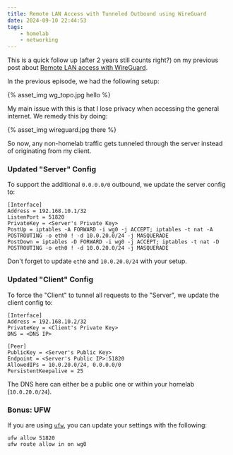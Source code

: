```yaml
---
title: Remote LAN Access with Tunneled Outbound using WireGuard
date: 2024-09-10 22:44:53
tags:
    - homelab
    - networking
---
```


This is a quick follow up (after 2 years still counts right?) on my previous post about [Remote LAN access with WireGuard](https://www.laroberto.com/remote-lan-access-with-wireguard/).

In the previous episode, we had the following setup:

{% asset_img wg_topo.jpg hello %}

My main issue with this is that I lose privacy when accessing the general internet. We remedy this by doing:

{% asset_img wireguard.jpg there %}

So now, any non-homelab traffic gets tunneled through the server instead of originating from my client.

### Updated "Server" Config

To support the additional `0.0.0.0/0` outbound, we update the server config to:

```
[Interface]
Address = 192.168.10.1/32
ListenPort = 51820
PrivateKey = <Server's Private Key>
PostUp = iptables -A FORWARD -i wg0 -j ACCEPT; iptables -t nat -A POSTROUTING -o eth0 ! -d 10.0.20.0/24 -j MASQUERADE
PostDown = iptables -D FORWARD -i wg0 -j ACCEPT; iptables -t nat -D POSTROUTING -o eth0 ! -d 10.0.20.0/24 -j MASQUERADE
```

Don't forget to update `eth0` and `10.0.20.0/24` with your setup.

### Updated "Client" Config

To force the "Client" to tunnel all requests to the "Server", we update the client config to:

```
[Interface]
Address = 192.168.10.2/32
PrivateKey = <Client's Private Key>
DNS = <DNS IP>

[Peer]
PublicKey = <Server's Public Key>
Endpoint = <Server's Public IP>:51820
AllowedIPs = 10.0.20.0/24, 0.0.0.0/0
PersistentKeepalive = 25
```

The DNS here can either be a public one or within your homelab (`10.0.20.0/24`).

### Bonus: UFW

If you are using [`ufw`](https://en.wikipedia.org/wiki/Uncomplicated_Firewall), you can update your settings with the following:

```
ufw allow 51820
ufw route allow in on wg0
```
